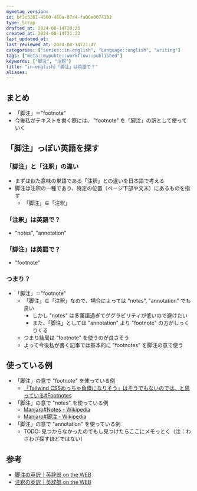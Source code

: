```yaml
---
mymetag_version:
id: bf3c5381-4560-480a-87a4-fa06e8074183
type: Scrap
drafted_at: 2024-08-14T20:25
created_at: 2024-08-14T21:33
last_updated_at:
last_reviewed_at: 2024-08-14T21:47
categories: ["series::in-english", "Language::english", "writing"]
tags: ["meta::mypubte::workflow::published"]
keywords: ["脚注", "注釈"]
title: "in-english］「脚注」は英語で？"
aliases:
---
```


## まとめ

- 「脚注」＝"footnote"
- 今後私がテキストを書く際には、 "footnote" を「脚注」の訳として使っていく

## 「脚注」っぽい英語を探す

### 「脚注」と「注釈」の違い

- まずは似た意味の単語である「注釈」との違いを日本語で考える
- 脚注は注釈の一種であり、特定の位置（ページ下部や文末）にあるものを指す
    - 「脚注」∈「注釈」

### 「注釈」は英語で？

- "notes", "annotation"

### 「脚注」は英語で？

- "footnote"

### つまり？

- 「脚注」＝"footnote"
    - 「脚注」∈「注釈」なので、場合によっては "notes", "annotation" でも良い
        - しかし "notes" は多義語過ぎてググラビリティが低いので避けたい
        - また、「脚注」としては "annotation" より "footnote" の方がしっくりくる
    - つまり結局は "footnote" を使うのが良さそう
    - よって今後私が書く記事では基本的に "footnotes" を脚注の意で使う

## 使っている例

- 「脚注」の意で "footnote" を使っている例
    - [「Tailwind CSSめっちゃ負債になりそう」はそうでもないのでは、と思っている#Footnotes](https://fuku.day/blog/2024-08-10-tailwind/#footnote-label)   
- 「脚注」の意で "notes" を使っている例
    - [Manjaro#Notes - Wikipedia](https://en.wikipedia.org/wiki/Manjaro#Notes)
    - [Manjaro#脚注 - Wikipedia](https://ja.wikipedia.org/wiki/Manjaro#%E8%84%9A%E6%B3%A8)
- 「脚注」の意で "annotation" を使っている例
    - TODO: 見つからなかったのでもし見つけたらここにメモっとく（注：わざわざ探すほどではない）

## 参考

- [脚注の英訳｜英辞郎 on the WEB](https://eow.alc.co.jp/search?q=%E8%84%9A%E6%B3%A8)
- [注釈の英訳｜英辞郎 on the WEB](https://eow.alc.co.jp/search?q=%e6%b3%a8%e9%87%88)

